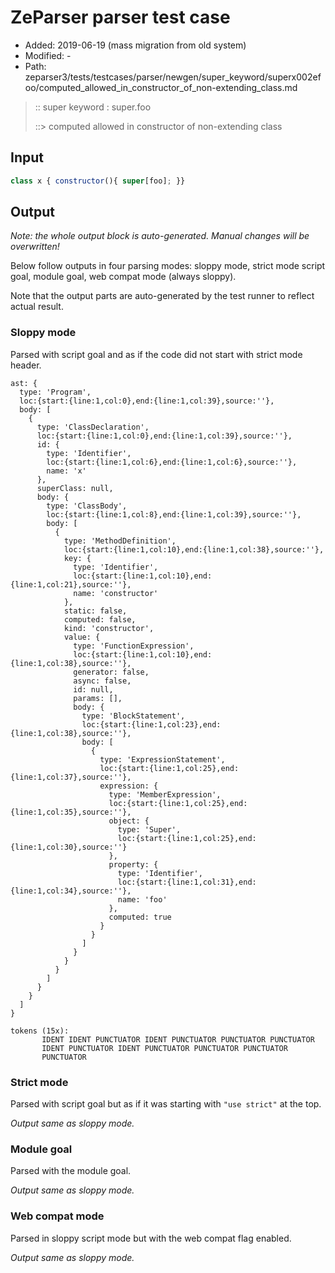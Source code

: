 # ZeParser parser test case

- Added: 2019-06-19 (mass migration from old system)
- Modified: -
- Path: zeparser3/tests/testcases/parser/newgen/super_keyword/superx002efoo/computed_allowed_in_constructor_of_non-extending_class.md

> :: super keyword : super.foo
>
> ::> computed allowed in constructor of non-extending class

## Input

`````js
class x { constructor(){ super[foo]; }}
`````

## Output

_Note: the whole output block is auto-generated. Manual changes will be overwritten!_

Below follow outputs in four parsing modes: sloppy mode, strict mode script goal, module goal, web compat mode (always sloppy).

Note that the output parts are auto-generated by the test runner to reflect actual result.

### Sloppy mode

Parsed with script goal and as if the code did not start with strict mode header.

`````
ast: {
  type: 'Program',
  loc:{start:{line:1,col:0},end:{line:1,col:39},source:''},
  body: [
    {
      type: 'ClassDeclaration',
      loc:{start:{line:1,col:0},end:{line:1,col:39},source:''},
      id: {
        type: 'Identifier',
        loc:{start:{line:1,col:6},end:{line:1,col:6},source:''},
        name: 'x'
      },
      superClass: null,
      body: {
        type: 'ClassBody',
        loc:{start:{line:1,col:8},end:{line:1,col:39},source:''},
        body: [
          {
            type: 'MethodDefinition',
            loc:{start:{line:1,col:10},end:{line:1,col:38},source:''},
            key: {
              type: 'Identifier',
              loc:{start:{line:1,col:10},end:{line:1,col:21},source:''},
              name: 'constructor'
            },
            static: false,
            computed: false,
            kind: 'constructor',
            value: {
              type: 'FunctionExpression',
              loc:{start:{line:1,col:10},end:{line:1,col:38},source:''},
              generator: false,
              async: false,
              id: null,
              params: [],
              body: {
                type: 'BlockStatement',
                loc:{start:{line:1,col:23},end:{line:1,col:38},source:''},
                body: [
                  {
                    type: 'ExpressionStatement',
                    loc:{start:{line:1,col:25},end:{line:1,col:37},source:''},
                    expression: {
                      type: 'MemberExpression',
                      loc:{start:{line:1,col:25},end:{line:1,col:35},source:''},
                      object: {
                        type: 'Super',
                        loc:{start:{line:1,col:25},end:{line:1,col:30},source:''}
                      },
                      property: {
                        type: 'Identifier',
                        loc:{start:{line:1,col:31},end:{line:1,col:34},source:''},
                        name: 'foo'
                      },
                      computed: true
                    }
                  }
                ]
              }
            }
          }
        ]
      }
    }
  ]
}

tokens (15x):
       IDENT IDENT PUNCTUATOR IDENT PUNCTUATOR PUNCTUATOR PUNCTUATOR
       IDENT PUNCTUATOR IDENT PUNCTUATOR PUNCTUATOR PUNCTUATOR
       PUNCTUATOR
`````

### Strict mode

Parsed with script goal but as if it was starting with `"use strict"` at the top.

_Output same as sloppy mode._

### Module goal

Parsed with the module goal.

_Output same as sloppy mode._

### Web compat mode

Parsed in sloppy script mode but with the web compat flag enabled.

_Output same as sloppy mode._
